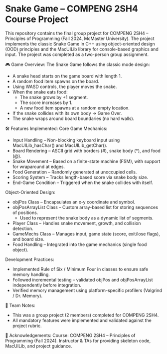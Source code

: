 # Snake Game – COMPENG 2SH4 Course Project

This repository contains the final group project for COMPENG 2SH4 – Principles of Programming (Fall 2024, McMaster University). The project implements the classic Snake Game in C++ using object-oriented design (OOD) principles and the MacUILib library for console-based graphics and input. The project was completed as a two-person group assignment.

🎮 Game Overview:
The Snake Game follows the classic mode design:
- A snake head starts on the game board with length 1.
- A random food item spawns on the board.
- Using WASD controls, the player moves the snake.
- When the snake eats food:
  - The snake grows by +1 segment.
  - The score increases by 1.
  - A new food item spawns at a random empty location.
- If the snake collides with its own body → Game Over.
- The snake wraps around board boundaries (no hard walls).

🛠️ Features Implemented:
Core Game Mechanics:
- Input Handling – Non-blocking keyboard input using MacUILib_hasChar() and MacUILib_getChar().
- Board Rendering – ASCII grid with borders (#), snake body (*), and food (@).
- Snake Movement – Based on a finite-state machine (FSM), with support for wraparound at edges.
- Food Generation – Randomly generated at unoccupied cells.
- Scoring System – Tracks length-based score via snake body size.
- End-Game Condition – Triggered when the snake collides with itself.

Object-Oriented Design:
- objPos Class – Encapsulates an x-y coordinate and symbol.
- objPosArrayList Class – Custom array-based list for storing sequences of positions.
  - Used to represent the snake body as a dynamic list of segments.
- Player Class – Handles snake movement, growth, and collision detection.
- GameMechs Class – Manages input, game state (score, exit/lose flags), and board size.
- Food Handling – Integrated into the game mechanics (single food object).

Development Practices:
- Implemented Rule of Six / Minimum Four in classes to ensure safe memory handling.
- Followed incremental testing – validated objPos and objPosArrayList independently before integration.
- Verified memory management using platform-specific profilers (Valgrind / Dr. Memory).

👥 Team Notes:
- This was a group project (2 members) completed for COMPENG 2SH4.
- All mandatory features were implemented and validated against the project rubric.

📜 Acknowledgements:
Course: COMPENG 2SH4 – Principles of Programming (Fall 2024).
Instructor & TAs for providing skeleton code, MacUILib, and project guidance.
